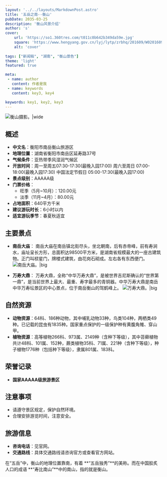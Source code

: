 ```yaml
---
layout: '../../layouts/MarkdownPost.astro'
title: '五岳之南--衡山'
pubDate: 2035-03-25
description: '衡山风景介绍'
author: 's'
cover:
    url: 'https://so1.360tres.com/t011c0b642b349da59e.jpg'
    square: 'https://www.hengyang.gov.cn/lyj/lytp/zrbhq/201609/W020160901535841626246.jpg'
    alt: 'cover'
    
tags: ["新闻稿", "湖南", "衡山景色"] 
theme: 'light'
featured: true

meta:
 - name: author
   content: 作者是我
 - name: keywords
   content: key3, key4

keywords: key1, key2, key3
---
```

![衡山摄影。|wide](https://img.zcool.cn/community/010561554bed79000001bf72431799.jpg@1280w_1l_2o_100sh.jpg)
## 概述
- **中文名**：衡阳市南岳衡山旅游区
- **地理位置**：湖南省衡阳市南岳区延寿路37号
- **气候条件**：亚热带季风湿润气候区
- **开放时间**：周一至周五07:30-17:30(最晚入园17:00)
周六至周日 07:00-18:00(最晚入园17:30)
中国法定节假日 05:00-17:30(最晚入园17:00)
- **景点级别**：AAAAA级
- **门票价格**：
  - 旺季（5月~10月）：120.00元
  - 淡季（11月~4月）：80.00元
- **占地面积**：640平方千米
- **建议游玩时长**：6小时以内
- **适宜游玩季节**：春夏秋适宜

## 主要景点

- **南岳大庙**：
南岳大庙在南岳镇北街尽头，坐北朝南，后有赤帝峰，前有寿涧水，庙址呈长方形，总面积达98500平方米，是湖南省规模最大的一座古建筑物。正门叫棂星门，牌楼式建筑，由花岗石砌成。左右各有东西便门。
![南岳大庙。|big](https://img1.qunarzz.com/travel/d0/1801/97/f4e16ac0844684b5.jpg_r_1360x1360x95_161ffe31.jpg)

- **万寿大鼎**：
万寿大鼎，全称“中华万寿大鼎”，是被世界吉尼斯确认的“世界第一鼎”，是当前世界上最大、最重、寿字最多的青铜器。中华万寿大鼎是南岳中华万寿坛景区的中心景点，位于南岳衡山的驾鹤峰上。
![万寿大鼎。|big](https://n.sinaimg.cn/sinakd2021113s/267/w640h427/20210113/ed80-khstaxr6956397.jpg)

## 自然资源

- **动物资源**：64科、186种动物，其中哺乳动物33种，鸟类104种，两栖类49种。已记载的昆虫有1835种。国家重点保护的一级保护种有黄腹角雉、穿山甲。
- **植物资源**：高等植物266科、973属、2149种（含种下等级），其中苔藓植物共计48科、101属、152种，蕨类植物35科、71属、221种（含种下等级），种子植物1776种（包括种下等级），隶属801属、183科。

## 荣誉记录

- **国家AAAAA级旅游景区**

## 注意事项

- 请遵守景区规定，保护自然环境。
- 合理安排游览时间，注意安全。

## 旅游信息

- **咨询电话**：见官网。
- **交通路线**：具体交通路线请咨询官方或查看官方网站。

在“五岳”中，衡山的地理位置靠南，有着 **“五岳独秀”**的美称。而在中国脍炙人口的成语 **“寿比南山”**中的南山，指的就是衡山。

